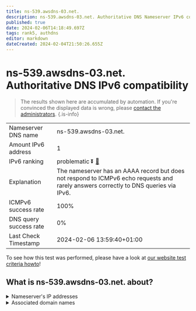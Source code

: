 ```yaml
---
title: ns-539.awsdns-03.net.
description: ns-539.awsdns-03.net. Authoritative DNS Nameserver IPv6 compatibility
published: true
date: 2024-02-06T14:18:49.697Z
tags: rank5, authdns
editor: markdown
dateCreated: 2024-02-04T21:50:26.655Z
---
```


# ns-539.awsdns-03.net. Authoritative DNS IPv6 compatibility

> The results shown here are accumulated by automation. If you're convinced the displayed data is wrong, please [contact the administrators](/howto/chat). 
{.is-info}




|   |   |
| - | - |
| Nameserver DNS name | ns-539.awsdns-03.net.
| Amount IPv6 address | 1
| IPv6 ranking | problematic :arrow_double_down: [🔗](/howto/ranking) |
| Explanation | The nameserver has an AAAA record but does not respond to ICMPv6 echo requests and rarely answers correctly to DNS queries via IPv6. |
| ICMPv6 success rate | 100%|
| DNS query success rate | 0% |
| Last Check Timestamp | 2024-02-06 13:59:40+01:00 |

To see how this test was performed, please have a look at [our website test criteria howto](/howto/testcriteria/authdns)!


## What is ns-539.awsdns-03.net. about?




<details>
<summary>Nameserver's IP addresses</summary>

2600:9000:5302:1b00::1

</details>



<details>
<summary>Associated domain names</summary>

gdpr.tubi.tv

</details>
